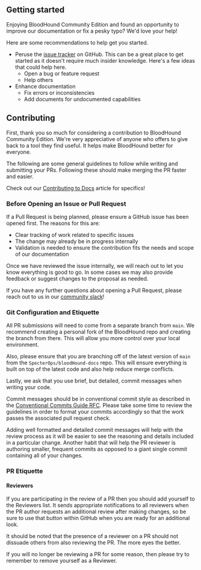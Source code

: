 ## Getting started

Enjoying BloodHound Community Edition and found an opportunity to improve our documentation or fix a pesky typo? We'd love your help!

Here are some recommendations to help get you started.

* Peruse the [issue tracker](https://github.com/SpecterOps/bloodHound-docs/issues) on GitHub. This can be a great place to get started as it doesn't require much insider knowledge. Here's a few ideas that could help here.
  * Open a bug or feature request
  * Help others
* Enhance documentation
  * Fix errors or inconsistencies
  * Add documents for undocumented capabilities

## Contributing

First, thank you so much for considering a contribution to BloodHound Community Edition. We're very appreciative of anyone who offers to give back to a tool they find useful. It helps make BloodHound better for everyone.

The following are some general guidelines to follow while writing and submitting your PRs. Following these should make merging the PR faster and easier.

Check out our [Contributing to Docs](./Contributing-To-Docs.md) article for specifics!

### Before Opening an Issue or Pull Request

If a Pull Request is being planned, please ensure a GitHub issue has been opened first. The reasons for this are:

- Clear tracking of work related to specific issues
- The change may already be in progress internally
- Validation is needed to ensure the contribution fits the needs and scope of our documentation

Once we have reviewed the issue internally, we will reach out to let you know everything is good to go. In some cases we may also provide feedback or suggest changes to the proposal as needed.

If you have any further questions about opening a Pull Request, please reach out to us in our [community slack](https://ghst.ly/BHSlack)!

### Git Configuration and Etiquette

All PR submissions will need to come from a separate branch from `main`. We recommend creating a personal fork of the BloodHound repo and creating the branch from there. This will allow you more control over your local environment.

Also, please ensure that you are branching off of the latest version of `main` from the `SpecterOps/bloodHound-docs` repo. This will ensure everything is built on top of the latest code and also help reduce merge conflicts.

Lastly, we ask that you use brief, but detailed, commit messages when writing your code.

Commit messages should be in conventional commit style as described in the [Conventional Commits Guide RFC](https://github.com/SpecterOps/BloodHound/blob/main/rfc/bh-rfc-2.md).
Please take some time to review the guidelines in order to format your commits accordingly so that the work passes the associated pull request check. 

Adding well formatted and detailed commit messages will help with the review process as it will be easier to see the reasoning and details included in a particular change. Another habit that will help the PR reviewer is authoring smaller, frequent commits as opposed to a giant single commit containing all of your changes.

### PR Etiquette

#### Reviewers

If you are participating in the review of a PR then you should add yourself to the Reviewers list. It sends appropriate notifications to all reviewers when the PR author requests an additional review after making changes, so be sure to use that button within GitHub when you are ready for an additional look.

It should be noted that the presence of a reviewer on a PR should not dissuade others from also reviewing the PR. The more eyes the better.

If you will no longer be reviewing a PR for some reason, then please try to remember to remove yourself as a Reviewer.
